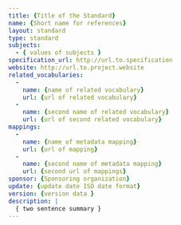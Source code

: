 ```yaml
---
title: {Title of the Standard}
name: {Short name for references}
layout: standard
type: standard
subjects:
  - { values of subjects }
specification_url: http://url.to.specification
website: http://url.to.project.website
related_vocabularies:
  -
    name: {name of related vocabulary}
    url: {url of related vocabulary}
  -
    name: {second name of related vocabulary}
    url: {url of second related vocabulary}
mappings:
  -
    name: {name of metadata mapping}
    url: {url of mapping}
  -
    name: {second name of metadata mapping}
    url: {second url of mappings}
sponsor: {Sponsoring organization}
update: {update date ISO date format}
version: {version data }
description: |
  { two sentence summary }
---
```

